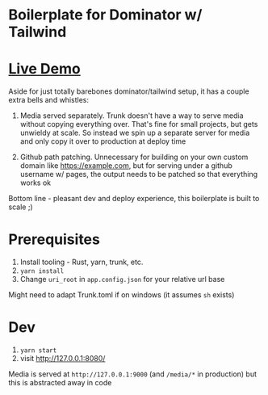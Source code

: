 # Boilerplate for Dominator w/ Tailwind

# [Live Demo](https://dakom.github.io/dominator-tailwind-boilerplate/)

Aside for just totally barebones dominator/tailwind setup, it has a couple extra bells and whistles:

1. Media served separately. Trunk doesn't have a way to serve media without copying everything over. That's fine for small projects, but gets unwieldy at scale. So instead we spin up a separate server for media and only copy it over to production at deploy time

2. Github path patching. Unnecessary for building on your own custom domain like https://example.com, but for serving under a github username w/ pages, the output needs to be patched so that everything works ok

Bottom line - pleasant dev and deploy experience, this boilerplate is built to scale ;)

# Prerequisites

1. Install tooling - Rust, yarn, trunk, etc.
2. `yarn install`
3. Change `uri_root` in `app.config.json` for your relative url base

Might need to adapt Trunk.toml if on windows (it assumes `sh` exists)

# Dev

1. `yarn start`
2. visit http://127.0.0.1:8080/

Media is served at `http://127.0.0.1:9000` (and `/media/*` in production) but this is abstracted away in code